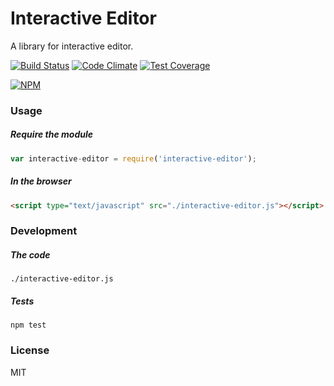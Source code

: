 # Interactive Editor

A library for interactive editor.

[![Build Status](https://travis-ci.org/okulbilisim/interactive-editor.svg?branch=master)](https://travis-ci.org/okulbilisim/interactive-editor)
[![Code Climate](https://codeclimate.com/github/okulbilisim/interactive-editor.png)](https://codeclimate.com/github/okulbilisim/interactive-editor)
[![Test Coverage](https://codeclimate.com/github/okulbilisim/interactive-editor/coverage.png)](https://codeclimate.com/github/okulbilisim/interactive-editor)

[![NPM](https://nodei.co/npm/interactive-editor.png?downloads=true&downloadRank=true&stars=true)](https://nodei.co/npm/interactive-editor/)

### Usage
##### Require the module
```javascript
var interactive-editor = require('interactive-editor');
```

##### In the browser
```html
<script type="text/javascript" src="./interactive-editor.js"></script>
```


### Development
##### The code
```
./interactive-editor.js
```

##### Tests
```
npm test
```
### License
MIT
